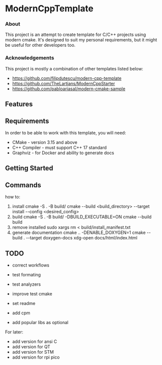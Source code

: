 # ModernCppTemplate 

### About 
This project is an attempt to create template for C/C++ projects using modern cmake. It's designed to suit my personal requirements, but it might be useful for other developers too. 
### Acknowledgements 
This project is mostly a combination of other templates listed below: 
* https://github.com/filipdutescu/modern-cpp-template 
* https://github.com/TheLartians/ModernCppStarter 
* https://github.com/pabloariasal/modern-cmake-sample 

## Features 

## Requirements 
In order to be able to work with this template, you will need: 
* CMake - version 3.15 and above 
* C++ Compiler - must support C++ 17 standard 
* Graphviz - for Docker and ability to generate docs 

## Getting Started 

## Commands 
how to: 
1. install 
cmake -S . -B build/ 
cmake --build <build_directory> --target install --config <desired_config> 
2. build 
cmake -S . -B build/ -DBUILD_EXECUTABLE=ON 
cmake --build build 
3. remove installed 
sudo xargs rm < build/install_manifest.txt 
4. generate documentation
cmake .. -DENABLE_DOXYGEN=1
cmake --build . --target doxygen-docs
xdg-open docs/html/index.html 

## TODO 
* correct workflows 
* test formating 
* test analyzers
* improve test cmake 
* set readme 

* add cpm 
* add popular libs as optional 

For later:
* add version for ansi C 
* add version for QT 
* add version for STM 
* add version for rpi pico
